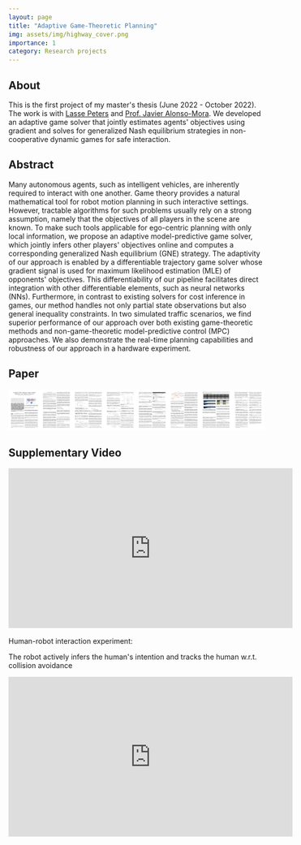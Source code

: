 ```yaml
---
layout: page
title: "Adaptive Game-Theoretic Planning"
img: assets/img/highway_cover.png
importance: 1
category: Research projects
---
```



## About 

This is the first project of my master's thesis (June 2022 - October 2022). The work is with [Lasse Peters](https://lasse-peters.net/) and [Prof. Javier Alonso-Mora](https://www.autonomousrobots.nl/index.html). We developed an adaptive game solver that jointly estimates agents' objectives using gradient and solves for generalized Nash equilibrium strategies in non-cooperative dynamic games for safe interaction.

<!-- ![husky_simulation](https://media.githubusercontent.com/media/xinjie-liu/xinjie-liu.github.io/main/assets/img/highway_inference.gif){: width="650"}

![husky_simulation](/assets/img/highway_traj.png){: width="650"}

![husky_simulation](https://media.githubusercontent.com/media/xinjie-liu/xinjie-liu.github.io/main/assets/img/jackal.gif){: width="650"} -->

## Abstract

Many autonomous agents, such as intelligent vehicles, are inherently required to interact with one another. Game theory provides a natural mathematical tool for robot motion planning in such interactive settings. However, tractable algorithms for such problems usually rely on a strong assumption, namely that the objectives of all players in the scene are known. To make such tools applicable for ego-centric planning with only local information, we propose an adaptive model-predictive game solver, which jointly infers other players' objectives online and computes a corresponding generalized Nash equilibrium (GNE) strategy. The adaptivity of our approach is enabled by a differentiable trajectory game solver whose gradient signal is used for maximum likelihood estimation (MLE) of opponents' objectives. This differentiability of our pipeline facilitates direct integration with other differentiable elements, such as neural networks (NNs). Furthermore, in contrast to existing solvers for cost inference in games, our method handles not only partial state observations but also general inequality constraints. In two simulated traffic scenarios, we find superior performance of our approach over both existing game-theoretic methods and non-game-theoretic model-predictive control (MPC) approaches. We also demonstrate the real-time planning capabilities and robustness of our approach in a hardware experiment.

## Paper


<a href ="https://arxiv.org/abs/2211.13779"><img src="/assets/img/liu2023ral_teaser.png"></a>

## Supplementary Video

<iframe width="560" height="315" src="https://www.youtube.com/embed/kVon1kuIvjg" title="YouTube video player" frameborder="0" allow="accelerometer; autoplay; clipboard-write; encrypted-media; gyroscope; picture-in-picture" allowfullscreen></iframe>

Human-robot interaction experiment:

The robot actively infers the human's intention and tracks the human w.r.t. collision avoidance

<iframe width="560" height="315" src="https://www.youtube.com/embed/VhqwuZe9V0s" title="YouTube video player" frameborder="0" allow="accelerometer; autoplay; clipboard-write; encrypted-media; gyroscope; picture-in-picture" allowfullscreen></iframe>

<!-- <iframe width="880" height="495" src="https://www.youtube.com/watch?v=kVon1kuIvjg" title="YouTube video player" frameborder="0" allow="accelerometer; autoplay; clipboard-write; encrypted-media; gyroscope; picture-in-picture" allowfullscreen></iframe> -->